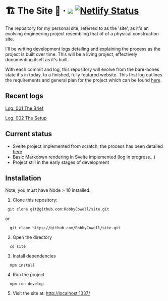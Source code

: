 
# 🏗 The Site 🚧  · <a href="https://suspicious-clarke-09d8cc.netlify.app/"><img src="https://img.shields.io/website?down_color=red&down_message=offline&label=construction%20site&style=flat-square&up_color=green&up_message=online&url=https%3A%2F%2Fsuspicious-clarke-09d8cc.netlify.app%2F"/></a>  [![Netlify Status](https://api.netlify.com/api/v1/badges/efe8120d-4c36-47c1-b3cc-ca1fb523cafd/deploy-status)](https://app.netlify.com/sites/suspicious-clarke-09d8cc/deploys) 
The repository for my personal site, referred to as the 'site', as it's an evolving engineering project resembling that of of a physical construction site.

I'll be writing development logs detailing and explaining the process as the project is built over time. This will be a living project, effectively documenting itself as it's built.

With each commit and log, this repository will evolve from the bare-bones state it's in today, to a finished, fully featured website. This first log outlines the requirements and general plan for the project which can be found [here](./src/dispatches/001-the-brief.md).

## Recent logs
[Log: 001 The Brief](./src/dispatches/001-the-brief.md)

[Log: 002 The Setup](./src/dispatches/002-the-setup.md)

## Current status
  - Svelte project implemented from scratch, the process has been detailed [here](./src/dispatches/002-the-setup.md)
  - Basic Markdown rendering in Svelte implemented (log in progress...)
  - Project still in the early stages of development

## Installation
Note, you must have Node > 10 installed.

1. Clone this repository:
 ```
  git clone git@github.com:RobbyCowell/site.git
``` 
  or 
```
  git clone https://github.com/RobbyCowell/site.git
```
2. Open the directory
```
  cd site
```
3. Install dependencies
```
  npm install
```
4. Run the project
```
  npm run develop
```

5. Visit the site at: [http://localhost:1337/](http://localhost:1337/)
